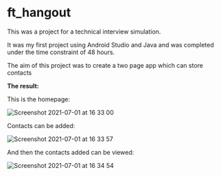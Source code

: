 # ft_hangout

This was a project for a technical interview simulation.

It was my first project using Android Studio and Java and was completed under the time constraint of 48 hours.

The aim of this project was to create a two page app which can store contacts

**The result:**

This is the homepage:

![Screenshot 2021-07-01 at 16 33 00](https://user-images.githubusercontent.com/61982496/124142187-4e5d2000-da8a-11eb-91cd-07077a92f6b3.png)


Contacts can be added:

![Screenshot 2021-07-01 at 16 33 57](https://user-images.githubusercontent.com/61982496/124142223-561cc480-da8a-11eb-8ba0-650bf0dc3256.png)


And then the contacts added can be viewed:

![Screenshot 2021-07-01 at 16 34 54](https://user-images.githubusercontent.com/61982496/124142255-5ddc6900-da8a-11eb-917b-1b1a9d672b68.png)


